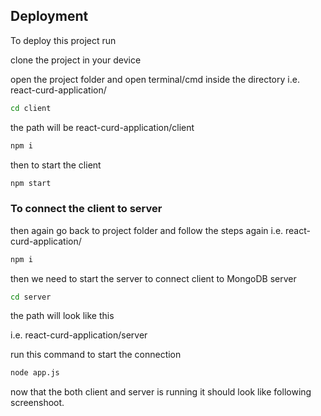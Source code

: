 
## Deployment

To deploy this project run

clone the project in your device

open the project folder and open terminal/cmd inside the directory
i.e. react-curd-application/

```bash
cd client
```
the path will be react-curd-application/client

```bash
npm i
```
then to start the client 
```bash
npm start
```

### To connect the client to server

then again go back to project folder and follow the steps again
i.e. react-curd-application/

```bash
npm i
```

then we need to start the server to connect client to MongoDB server

```bash
cd server
```

the path will look like this

i.e. react-curd-application/server

run this command to start the connection

```bash
node app.js
```

now that the both client and server is running it should look like following screenshoot.

